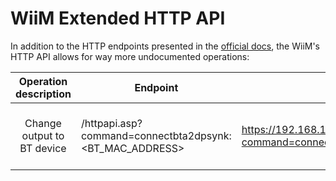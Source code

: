 # WiiM Extended HTTP API

In addition to the HTTP endpoints presented in the [official docs](https://www.wiimhome.com/pdf/HTTP%20API%20for%20WiiM%20Products.pdf), the WiiM's HTTP API allows for way more undocumented operations:

| Operation description |   Endpoint  | Examples | Observations |
| :-------------------: | ----------- | -------- | --------------------------------------------------------- |
| Change output to BT device  | /httpapi.asp?command=connectbta2dpsynk:<BT_MAC_ADDRESS> | https://192.168.1.100/httpapi.asp?command=connectbta2dpsynk:9c:2a:be:2e:ce:f1 | The target speaker/device should be paired before connecting | 
